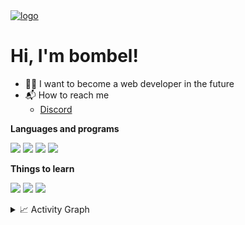 <a href="https://github.com/bombelll">
    <img src="https://i.imgur.com/4JjWEk2.png" alt="logo">
</a>
<h1>Hi, I'm bombel!</h1>

- 👨‍💻 I want to become a web developer in the future
- 📬 How to reach me
  - [Discord](https://discord.com/users/428618348205703179/)


<b>Languages and programs</b>
<p>
    <img src="https://img.shields.io/badge/-HTML5-E34F26?style=for-the-badge&logo=html5&logoColor=white"<img>
    <img src="https://img.shields.io/badge/-CSS3-2596be?style=for-the-badge&logo=css3&logoColor=white"></img>
    <img src="https://img.shields.io/badge/-C++-00589d?style=for-the-badge&logo=cplusplus&logoColor=white"><img>
    <img src="https://img.shields.io/badge/Visual_Studio_Code-0078D4?style=for-the-badge&logo=visual%20studio%20code&logoColor=white"></img>
</p> 

<b>Things to learn</b>
<p>
    <img src="https://img.shields.io/badge/JavaScript-323330?style=for-the-badge&logo=javascript&logoColor=F7DF1E"></img>
    <img src="https://img.shields.io/badge/-React-45b8d8?style=for-the-badge&logo=react&logoColor=white"></img>
    <img src="https://img.shields.io/badge/-Sass-d0649c?style=for-the-badge&logo=sass&logoColor=white"></img>
</p>

<details>
    <summary>📈 Activity Graph</summary>
    <img src="https://github-readme-activity-graph.cyclic.app/graph?username=bombelll&theme=github-compact" />
</details>
